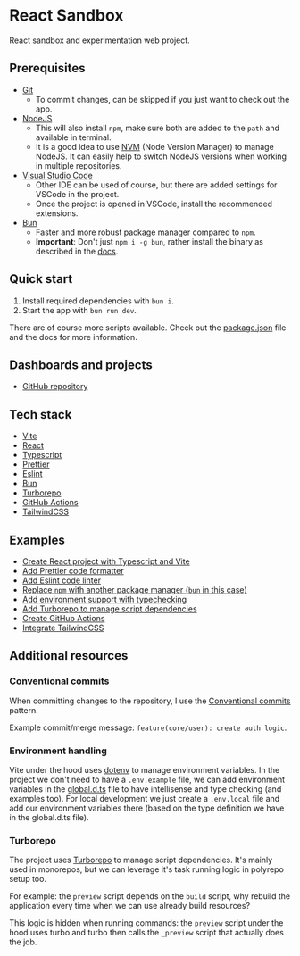 # React Sandbox

React sandbox and experimentation web project.

## Prerequisites

- [Git](https://git-scm.com/)
  - To commit changes, can be skipped if you just want to check out the app.
- [NodeJS](https://nodejs.org/)
  - This will also install `npm`, make sure both are added to the `path` and available in terminal.
  - It is a good idea to use [NVM](https://github.com/nvm-sh/nvm) (Node Version Manager) to manage NodeJS. It can easily help to switch NodeJS versions when working in multiple repositories.
- [Visual Studio Code](https://code.visualstudio.com/)
  - Other IDE can be used of course, but there are added settings for VSCode in the project.
  - Once the project is opened in VSCode, install the recommended extensions.
- [Bun](https://bun.sh/)
  - Faster and more robust package manager compared to `npm`.
  - **Important**: Don't just `npm i -g bun`, rather install the binary as described in the [docs](https://bun.sh/).

## Quick start

1. Install required dependencies with `bun i`.
2. Start the app with `bun run dev`.

There are of course more scripts available. Check out the [package.json](./package.json) file and the docs for more information.

## Dashboards and projects

- [GitHub repository](https://github.com/barnabas-lesti/react-sandbox)

## Tech stack

- [Vite](https://vite.dev/guide)
- [React](https://react.dev/reference/react)
- [Typescript](https://www.typescriptlang.org/docs)
- [Prettier](https://prettier.io/docs)
- [Eslint](https://eslint.org/docs/latest)
- [Bun](https://bun.sh/)
- [Turborepo](https://turborepo.com/docs)
- [GitHub Actions](https://docs.github.com/en/actions)
- [TailwindCSS](https://tailwindcss.com/docs)

## Examples

- [Create React project with Typescript and Vite](https://github.com/barnabas-lesti/react-sandbox/commit/0936648eb93a27327d7d20428e05c06caecce143)
- [Add Prettier code formatter](https://github.com/barnabas-lesti/react-sandbox/commit/45fd93cc6f4b95d263a2d71b256882f21cfbe67a)
- [Add Eslint code linter](https://github.com/barnabas-lesti/react-sandbox/commit/ff708aa83f95c57e3dd4cdb5838a8a5bf2df7dd6)
- [Replace `npm` with another package manager (`bun` in this case)](https://github.com/barnabas-lesti/react-sandbox/commit/8e672ab7391829e6f663e18ffa31f4be665b470e)
- [Add environment support with typechecking](https://github.com/barnabas-lesti/react-sandbox/commit/72c313169ce414c6a3bb43f92728bea2d7a16301)
- [Add Turborepo to manage script dependencies](https://github.com/barnabas-lesti/react-sandbox/commit/3c885bb7a35f5aadb668ac512431060d49045ba7)
- [Create GitHub Actions](https://github.com/barnabas-lesti/react-sandbox/commit/edacd0a72965ff5e6bfb00261388838c5c356ce2)
- [Integrate TailwindCSS](https://github.com/barnabas-lesti/react-sandbox/commit/f0ec51bfe11cedf288fe799103300a0d98aec7cb)

## Additional resources

### Conventional commits

When committing changes to the repository, I use the [Conventional commits](https://www.conventionalcommits.org/en/v1.0.0/#summary) pattern.

Example commit/merge message: `feature(core/user): create auth logic`.

### Environment handling

Vite under the hood uses [dotenv](https://www.npmjs.com/package/dotenv) to manage environment variables. In the project we don't need to have a `.env.example` file, we can add environment variables in the [global.d.ts](./global.d.ts) file to have intellisense and type checking (and examples too). For local development we just create a `.env.local` file and add our environment variables there (based on the type definition we have in the global.d.ts file).

### Turborepo

The project uses [Turborepo](https://turborepo.com) to manage script dependencies. It's mainly used in monorepos, but we can leverage it's task running logic in polyrepo setup too.

For example: the `preview` script depends on the `build` script, why rebuild the application every time when we can use already build resources?

This logic is hidden when running commands: the `preview` script under the hood uses turbo and turbo then calls the `_preview` script that actually does the job.
